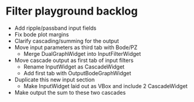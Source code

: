 # Filter playground backlog

* Add ripple/passband input fields
* Fix bode plot margins
* Clarify cascading/summing for the output
* Move input parameters as third tab with Bode/PZ
    * Merge DualGraphWidget into InputFilterWidget
* Move cascade output as first tab of input filters
    * Rename InputWidget as CascadeWidget
    * Add first tab with OutputBodeGraphWidget
* Duplicate this new input section
    * Make InputWidget laid out as VBox and include 2 CascadeWidget
* Make output the sum to these two cascades